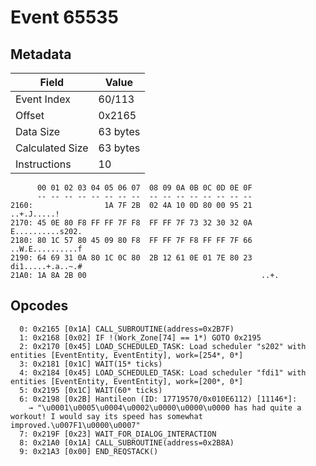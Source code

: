 # Event 65535

## Metadata

| Field           | Value    |
|-----------------|----------|
| Event Index     | 60/113   |
| Offset          | 0x2165   |
| Data Size       | 63 bytes |
| Calculated Size | 63 bytes |
| Instructions    | 10       |

```
      00 01 02 03 04 05 06 07  08 09 0A 0B 0C 0D 0E 0F
      -- -- -- -- -- -- -- --  -- -- -- -- -- -- -- --
2160:                1A 7F 2B  02 4A 10 0D 80 00 95 21       ..+.J.....!
2170: 45 0E 80 F8 FF FF 7F F8  FF FF 7F 73 32 30 32 0A  E..........s202.
2180: 80 1C 57 80 45 09 80 F8  FF FF 7F F8 FF FF 7F 66  ..W.E..........f
2190: 64 69 31 0A 80 1C 0C 80  2B 12 61 0E 01 7E 80 23  di1.....+.a..~.#
21A0: 1A 8A 2B 00                                       ..+.            
```

## Opcodes

```
  0: 0x2165 [0x1A] CALL_SUBROUTINE(address=0x2B7F)
  1: 0x2168 [0x02] IF !(Work_Zone[74] == 1*) GOTO 0x2195
  2: 0x2170 [0x45] LOAD_SCHEDULED_TASK: Load scheduler "s202" with entities [EventEntity, EventEntity], work=[254*, 0*]
  3: 0x2181 [0x1C] WAIT(15* ticks)
  4: 0x2184 [0x45] LOAD_SCHEDULED_TASK: Load scheduler "fdi1" with entities [EventEntity, EventEntity], work=[200*, 0*]
  5: 0x2195 [0x1C] WAIT(60* ticks)
  6: 0x2198 [0x2B] Hantileon (ID: 17719570/0x010E6112) [11146*]:
    → "\u0001\u0005\u0004\u0002\u0000\u0000\u0000 has had quite a workout! I would say its speed has somewhat improved.\u007F1\u0000\u0007"
  7: 0x219F [0x23] WAIT_FOR_DIALOG_INTERACTION
  8: 0x21A0 [0x1A] CALL_SUBROUTINE(address=0x2B8A)
  9: 0x21A3 [0x00] END_REQSTACK()
```

